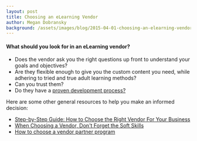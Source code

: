 ```yaml
---
layout: post
title: Choosing an eLearning Vendor
author: Megan Dobransky
background: /assets/images/blog/2015-04-01-choosing-an-elearning-vendor.jpg
---
```

#### What should you look for in an eLearning vendor?

* Does the vendor ask you the right questions up front to understand your goals and objectives?
* Are they flexible enough to give you the custom content you need, while adhering to tried and true adult learning methods?
* Can you trust them? 
* Do they have a
[proven development process?](http://edgepointlearning.com/blog/2013/11/14/whats-the-key-to-creating-a-successful-elearning-project)

Here are some other general resources to help you make an informed decision:

* [Step-by-Step Guide: How to Choose the Right Vendor For Your Business](http://huff.to/1csb3oR)
* [When Choosing a Vendor, Don't Forget the Soft Skills](http://bit.ly/1csbrnb)
* [How to choose a vendor partner program](http://searchitchannel.techtarget.com/feature/How-to-choose-a-vendor-partner-program)
